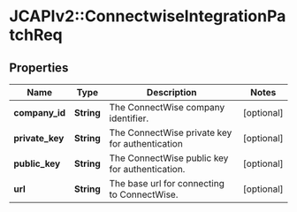 # JCAPIv2::ConnectwiseIntegrationPatchReq

## Properties
Name | Type | Description | Notes
------------ | ------------- | ------------- | -------------
**company_id** | **String** | The ConnectWise company identifier. | [optional] 
**private_key** | **String** | The ConnectWise private key for authentication | [optional] 
**public_key** | **String** | The ConnectWise public key for authentication. | [optional] 
**url** | **String** | The base url for connecting to ConnectWise. | [optional] 

